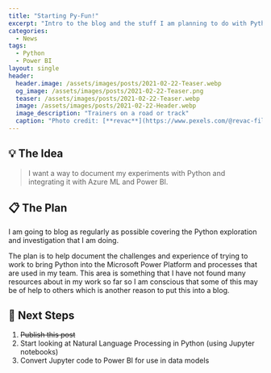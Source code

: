 ```yaml
---
title: "Starting Py-Fun!"
excerpt: "Intro to the blog and the stuff I am planning to do with Python and Power BI"
categories:
  - News
tags:
  - Python
  - Power BI
layout: single
header:
  header.image: /assets/images/posts/2021-02-22-Teaser.webp
  og_image: /assets/images/posts/2021-02-22-Teaser.png
  teaser: /assets/images/posts/2021-02-22-Teaser.webp
  image: /assets/images/posts/2021-02-22-Header.webp
  image_description: "Trainers on a road or track"
  caption: "Photo credit: [**revac**](https://www.pexels.com/@revac-film-s-photography-10400)"
---
```

## 💡 The Idea
> I want a way to document my experiments with Python and integrating it with Azure ML and Power BI.

## 📋 The Plan
I am going to blog as regularly as possible covering the Python exploration and investigation that I am doing.

The plan is to help document the challenges and experience of trying to work to bring Python into the Microsoft Power Platform and processes that are used in my team. This area is something that I have not found many resources about in my work so far so I am conscious that some of this may be of help to others which is another reason to put this into a blog.

## 👣 Next Steps
1. ~~Publish this post~~ 
2. Start looking at Natural Language Processing in Python (using Jupyter notebooks)
3. Convert Jupyter code to Power BI for use in data models